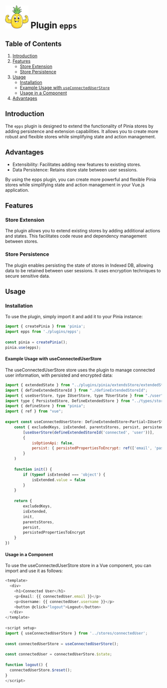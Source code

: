 # ![epps](./src/assets/pinia-extends-store-75.png) Plugin `epps`

## Table of Contents

1. [Introduction](#introduction)
2. [Features](#features)
   - [Store Extension](#store-extension)
   - [Store Persistence](#store-persistence)
3. [Usage](#usage)
   - [Installation](#installation)
   - [Example Usage with `useConnectedUserStore`](#example-usage-with-useconnecteduserstore)
   - [Usage in a Component](#usage-in-a-component)
4. [Advantages](#advantages)

## Introduction

The `epps` plugin is designed to extend the functionality of Pinia stores by adding persistence and extension capabilities. It allows you to create more robust and flexible stores while simplifying state and action management.

## Advantages

- Extensibility: Facilitates adding new features to existing stores.
- Data Persistence: Retains store state between user sessions.

By using the epps plugin, you can create more powerful and flexible Pinia stores while simplifying state and action management in your Vue.js application.

## Features

### Store Extension

The plugin allows you to extend existing stores by adding additional actions and states. This facilitates code reuse and dependency management between stores.

### Store Persistence

The plugin enables persisting the state of stores in Indexed DB, allowing data to be retained between user sessions. It uses encryption techniques to secure sensitive data.

## Usage

### Installation

To use the plugin, simply import it and add it to your Pinia instance:

```javascript
import { createPinia } from 'pinia';
import epps from './plugins/epps';

const pinia = createPinia();
pinia.use(epps);
```

#### Example Usage with useConnectedUserStore

The useConnectedUserStore store uses the plugin to manage connected user information, with persisted and encrypted data:

```javascript
import { extendedState } from "../plugins/pinia/extendsStore/extendedState";
import { defineExtendedStoreId } from "./defineExtendedStoreId";
import { useUserStore, type IUserStore, type TUserState } from "./user";
import type { PersistedStore, DefineExtendedStore } from "../types/store";
import { defineStore } from "pinia";
import { ref } from "vue";

export const useConnectedUserStore: DefineExtendedStore<Partial<IUserStore & PersistedStore>, TUserState> = defineStore('connectedUserTest', () => {
    const { excludedKeys, isExtended, parentsStores, persist, persistedPropertiesToEncrypt } = extendedState(
        [useUserStore(defineExtendedStoreId('connected', 'user'))],
        {
            isOptionApi: false,
            persist: { persistedPropertiesToEncrypt: ref(['email', 'password', 'username']) }
        }
    )

    function init() {
        if (typeof isExtended === 'object') {
            isExtended.value = false
        }
    }

    return {
        excludedKeys,
        isExtended,
        init,
        parentsStores,
        persist,
        persistedPropertiesToEncrypt
    }
})
```

#### Usage in a Component

To use the useConnectedUserStore store in a Vue component, you can import and use it as follows:

```javascript
<template>
  <div>
    <h1>Connected User</h1>
    <p>Email: {{ connectedUser.email }}</p>
    <p>Username: {{ connectedUser.username }}</p>
    <button @click="logout">Logout</button>
  </div>
</template>

<script setup>
import { useConnectedUserStore } from '../stores/connectedUser';

const connectedUserStore = useConnectedUserStore();

const connectedUser = connectedUserStore.$state;

function logout() {
  connectedUserStore.$reset();
}
</script>
```